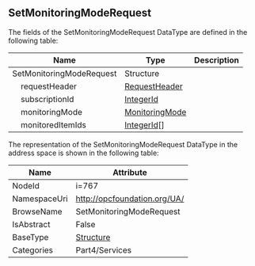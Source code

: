<!-- datatype -->
## SetMonitoringModeRequest
  
<!-- end of description -->
The fields of the SetMonitoringModeRequest DataType are defined in the following table:  

|Name|Type|Description|
|---|---|---|
|SetMonitoringModeRequest|Structure||
|&nbsp;&nbsp;&nbsp;&nbsp;requestHeader|[RequestHeader](../../../Part4/Services/RequestHeader/readme.md)||
|&nbsp;&nbsp;&nbsp;&nbsp;subscriptionId|[IntegerId](../../../Part4/DataTypes/IntegerId/readme.md)||
|&nbsp;&nbsp;&nbsp;&nbsp;monitoringMode|[MonitoringMode](../../../Part4/Services/MonitoringMode/readme.md)||
|&nbsp;&nbsp;&nbsp;&nbsp;monitoredItemIds|[IntegerId](../../../Part4/DataTypes/IntegerId/readme.md)[]||

The representation of the SetMonitoringModeRequest DataType in the address space is shown in the following table:  

|Name|Attribute|
|---|---|
|NodeId|i=767|
|NamespaceUri|http://opcfoundation.org/UA/|
|BrowseName|SetMonitoringModeRequest|
|IsAbstract|False|
|BaseType|[Structure](../../../Part3/DataTypes/Structure/readme.md)|
|Categories|Part4/Services|

